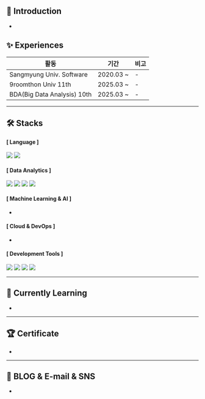 ## 👋 Introduction
- 

## ✨ Experiences
|활동|기간|비고|
|---|---|---|
|Sangmyung Univ. Software|2020.03 ~ |-|
|9roomthon Univ 11th|2025.03 ~ |-|
|BDA(Big Data Analysis) 10th|2025.03 ~ |-|

---

## 🛠️ Stacks
#### [ Language ]
<img src="https://img.shields.io/badge/Python-3776AB?style=flat-square&logo=Python&logoColor=white"/> <img src="https://img.shields.io/badge/SQL-4479A1?style=flat-square&logo=MySQL&logoColor=white"/>

#### [ Data Analytics ]
<img src="https://img.shields.io/badge/Pandas-150458?style=flat-square&logo=pandas&logoColor=white"/> <img src="https://img.shields.io/badge/NumPy-013243?style=flat-square&logo=NumPy&logoColor=white"/> <img src="https://img.shields.io/badge/Matplotlib-11557C?style=flat-square&logo=&logoColor=white"/> <img src="https://img.shields.io/badge/Seaborn-3776AB?style=flat-square&logo=&logoColor=white"/>

#### [ Machine Learning & AI ]
 -
#### [ Cloud & DevOps ]
 -

#### [ Development Tools ]
<img src="https://img.shields.io/badge/Jupyter Notebook-F37626?style=flat-square&logo=Jupyter&logoColor=white"/> <img src="https://img.shields.io/badge/Google Colab-F9AB00?style=flat-square&logo=Google Colab&logoColor=white"/> <img src="https://img.shields.io/badge/VS Code-007ACC?style=flat-square&logo=Visual Studio Code&logoColor=white"/> <img src="https://img.shields.io/badge/PyCharm-000000?style=flat-square&logo=PyCharm&logoColor=white"/>

---

## 🌴 Currently Learning
 -
---

## 🏆 Certificate
 - 

---

## 💌 BLOG & E-mail & SNS 
 -
 
